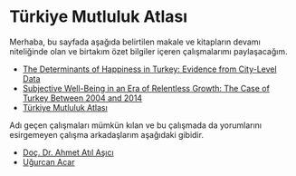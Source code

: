 # Türkiye Mutluluk Atlası

Merhaba, bu sayfada aşağıda belirtilen makale ve kitapların devamı niteliğinde olan ve birtakım özet bilgiler içeren çalışmalarımı paylaşacağım.

* [The Determinants of Happiness in Turkey: Evidence from City-Level Data](https://link.springer.com/article/10.1007%2Fs10902-016-9746-9)
* [Subjective Well-Being in an Era of Relentless Growth: The Case of Turkey Between 2004 and 2014](https://www.springerprofessional.de/en/subjective-well-being-in-an-era-of-relentless-growth-the-case-of/12232960)
* [Türkiye Mutluluk Atlası](http://www.ituyayinlari.com.tr/kitapdetay.asp?KitapID=539&turkiye-mutluluk-atlasi)

Adı geçen çalışmaları mümkün kılan ve bu çalışmada da yorumlarını esirgemeyen çalışma arkadaşlarım aşağıdaki gibidir.

* [Doç. Dr. Ahmet Atıl Aşıcı](https://www.researchgate.net/profile/Ahmet_Asici)
* [Uğurcan Acar](https://www.researchgate.net/profile/Ugurcan_Acar)
